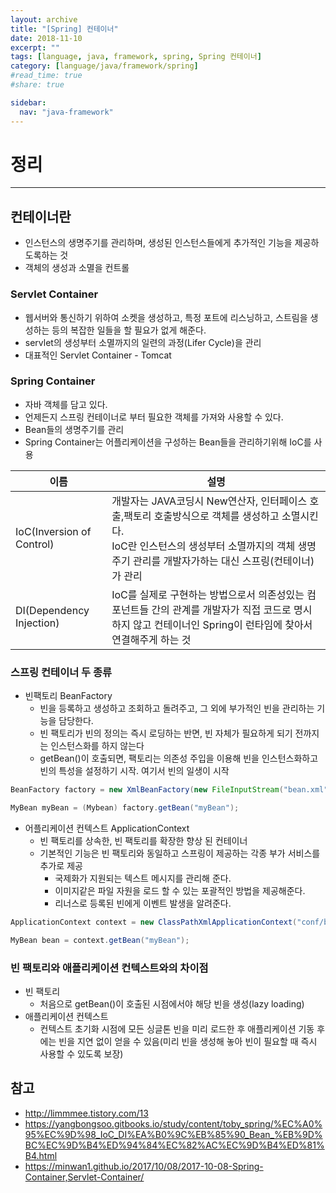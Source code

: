 ```yaml
---
layout: archive
title: "[Spring] 컨테이너"
date: 2018-11-10
excerpt: ""
tags: [language, java, framework, spring, Spring 컨테이너]
category: [language/java/framework/spring]
#read_time: true
#share: true

sidebar:
  nav: "java-framework"
---
```


# 정리

* * *

## 컨테이너란

* 인스턴스의 생명주기를 관리하며, 생성된 인스턴스들에게 추가적인 기능을 제공하도록하는 것
* 객체의 생성과 소멸을 컨트롤

### Servlet Container

* 웹서버와 통신하기 위하여 소켓을 생성하고, 특정 포트에 리스닝하고, 스트림을 생성하는 등의 복잡한 일들을 할 필요가 없게 해준다.
* servlet의 생성부터 소멸까지의 일련의 과정(Lifer Cycle)을 관리
* 대표적인 Servlet Container - Tomcat

### Spring Container

* 자바 객체를 담고 있다.
* 언제든지 스프링 컨테이너로 부터 필요한 객체를 가져와 사용할 수 있다.
* Bean들의 생명주기를 관리
* Spring Container는 어플리케이션을 구성하는 Bean들을 관리하기위해 IoC를 사용

| 이름                      | 설명                                                                                                                                                                                                   |
|---------------------------|--------------------------------------------------------------------------------------------------------------------------------------------------------------------------------------------------------|
| IoC(Inversion of Control) | 개발자는 JAVA코딩시 New연산자, 인터페이스 호출,팩토리 호출방식으로 객체를 생성하고 소멸시킨다. <br/>IoC란 인스턴스의 생성부터 소멸까지의 객체 생명주기 관리를 개발자가하는 대신 스프링(컨테이너)가 관리 |
| DI(Dependency Injection)  | IoC를 실제로 구현하는 방법으로서 의존성있는 컴포넌트들 간의 관계를 개발자가 직접 코드로 명시하지 않고 컨테이너인 Spring이 런타임에 찾아서 연결해주게 하는 것                                      |

### 스프링 컨테이너 두 종류

* 빈팩토리 BeanFactory
  * 빈을 등록하고 생성하고 조회하고 돌려주고, 그 외에 부가적인 빈을 관리하는 기능을 담당한다.
  * 빈 팩토리가 빈의 정의는 즉시 로딩하는 반면, 빈 자체가 필요하게 되기 전까지는 인스턴스화를 하지 않는다
  * getBean()이 호출되면, 팩토리는 의존성 주입을 이용해 빈을 인스턴스화하고 빈의 특성을 설정하기 시작. 여기서 빈의 일생이 시작

```java
BeanFactory factory = new XmlBeanFactory(new FileInputStream("bean.xml"));

MyBean myBean = (Mybean) factory.getBean("myBean");
```

* 어플리케이션 컨텍스트 ApplicationContext
  * 빈 팩토리를 상속한, 빈 팩토리를 확장한 향상 된 컨테이너
  * 기본적인 기능은 빈 팩토리와 동일하고 스프링이 제공하는 각종 부가 서비스를 추가로 제공
    * 국제화가 지원되는 텍스트 메시지를 관리해 준다.
    * 이미지같은 파일 자원을 로드 할 수 있는 포괄적인 방법을 제공해준다.
    * 리너스로 등록된 빈에게 이벤트 발생을 알려준다.

```java
ApplicationContext context = new ClassPathXmlApplicationContext("conf/bean.xml");

MyBean bean = context.getBean("myBean");
```

### 빈 팩토리와 애플리케이션 컨텍스트와의 차이점

* 빈 팩토리
  * 처음으로 getBean()이 호출된 시점에서야 해당 빈을 생성(lazy loading)
* 애플리케이션 컨텍스트
  * 컨텍스트 초기화 시점에 모든 싱글톤 빈을 미리 로드한 후 애플리케이션 기동 후에는 빈을 지연 없이 얻을 수 있음(미리 빈을 생성해 놓아 빈이 필요할 때 즉시 사용할 수 있도록 보장)

## 참고

* <http://limmmee.tistory.com/13>
* <https://yangbongsoo.gitbooks.io/study/content/toby_spring/%EC%A0%95%EC%9D%98_IoC_DI%EA%B0%9C%EB%85%90_Bean_%EB%9D%BC%EC%9D%B4%ED%94%84%EC%82%AC%EC%9D%B4%ED%81%B4.html>
* <https://minwan1.github.io/2017/10/08/2017-10-08-Spring-Container,Servlet-Container/>